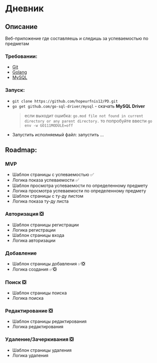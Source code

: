 # Дневник

## Описание
Веб-приложение где составляешь и следишь за успеваемостью по предметам

### Требовании:
* [Git](https://docs.github.com/en/desktop/installing-and-configuring-github-desktop/installing-and-authenticating-to-github-desktop/installing-github-desktop)
* [Golang](https://go.dev/doc/install)
* [MySQL](https://dev.mysql.com/downloads/mysql/)

### Запуск:
* `git clone https://github.com/hopeurfnis12/PD.git`
* `go get github.com/go-sql-driver/mysql` - скачать **MySQL Driver**
	> если выходит ошибка:  `go.mod file not found in current directory or any parent directory.` то попробуйте ввести `go env -w GO111MODULE=off`
* Запустить исполняемый файл: запустить ...

## Roadmap:
### MVP
* Шаблон страницы с успеваемостью ✅
* Логика показа успеваемости ✅
* Шаблон просмотра успеваемости по определенному предмету
* Логика просмотра успеваемости по определенному предмету
* Шаблон страницы с ту-ду листом
* Логика показа ту-ду листа

### Авторизация ❎
* Шаблон страницы регистрации
* Логика регистрации
* Шаблон страницы входа
* Логика авторизации

### Добавление
* Шаблон страницы добавления ✅❎
* Логика создания ✅❎

### Поиск ❎
* Шаблон страницы поиска
* Логика поиска

### Редактирование ❎
* Шаблон страницы редактирования
* Логика редактирования

### Удаление/Зачеркивания ❎
* Шаблон страницы удаления
* Логика удаления
